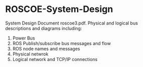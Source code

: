 ROSCOE-System-Design
====================

System Design Document roscoe3.pdf. Physical and logical bus descriptions and diagrams including:
1) Power Bus
2) ROS Publish/subscribe bus messages and flow
3) ROS node names and messages
4) Physical netwrok
5) Logical network and TCP/IP connections

